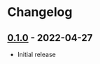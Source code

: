 # Changelog

## [0.1.0] - 2022-04-27

- Initial release

<!-- http://keepachangelog.com/ -->

<!-- [0.1.1]: https://github.com/BigOld/mason-pages/compare/v0.1.0...v0.1.1 -->
[0.1.0]: https://github.com/BigOld/mason-pages/releases/tag/v0.1.0
